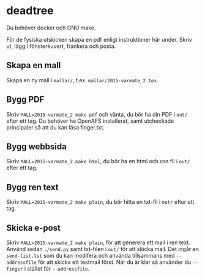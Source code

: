# deadtree

Du behöver docker och GNU make.

För de fysiska utskicken skapa en pdf enligt instruktioner här under. Skriv ut, lägg i
fönsterkuvert, frankera och posta.

## Skapa en mall

Skapa en ny mall i `mallar/`, t.ex. `mallar/2015-varmate_2.tex`.

## Bygg PDF

Skriv `MALL=2015-varmate_2 make pdf` och vänta, du bör ha din PDF i `out/` efter ett tag.
Du behöver ha OpenAFS installerat, samt utcheckade principaler så att du kan läsa finger.txt.

## Bygg webbsida

Skriv `MALL=2015-varmate_2 make html`, du bör ha en html och css fil i `out/` efter ett tag.

## Bygg ren text

Skriv `MALL=2015-varmate_2 make plain`, du bör hitta en txt-fil i `out/` efter ett tag.

## Skicka e-post

Skriv `MALL=2015-varmate_2 make plain`, för att generera ett mail i ren text. Använd sedan
`./send.py` samt txt-filen i `out/` för att skicka mail. Det ingår en `send-list.lst` som du
kan modifera och använda tillsammans med `--addressfile` för att skicka ett testmail först.
När du är klar så använder du `--finger` i stället för `--addressfile`.
